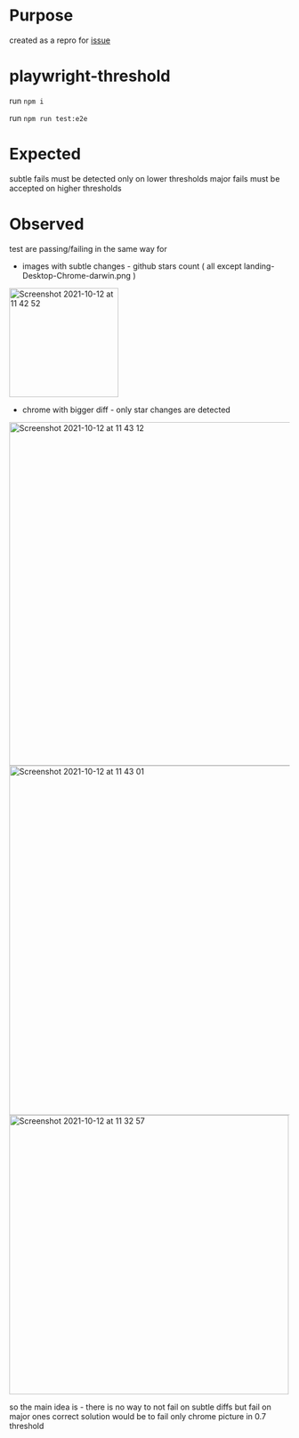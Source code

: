 # Purpose
created as a repro for [issue](https://github.com/microsoft/playwright/issues/9444) 

# playwright-threshold
run `npm i`

run `npm run test:e2e`

# Expected 
subtle fails must be detected only on lower thresholds
major fails must be accepted on higher thresholds

# Observed
test are passing/failing in the same way for 
- images with subtle changes - github stars count ( all except landing-Desktop-Chrome-darwin.png )
<img width="196" alt="Screenshot 2021-10-12 at 11 42 52" src="https://user-images.githubusercontent.com/7899764/136923829-216878ac-d382-465d-8546-2d97aec83acc.png">

- chrome with bigger diff - only star changes are detected
<img width="617" alt="Screenshot 2021-10-12 at 11 43 12" src="https://user-images.githubusercontent.com/7899764/136923957-48fae894-7864-49b9-a6ac-68dd88395aef.png">
<img width="628" alt="Screenshot 2021-10-12 at 11 43 01" src="https://user-images.githubusercontent.com/7899764/136923961-036097cf-447e-4320-937a-aa3e502cca7d.png">

<img width="502" alt="Screenshot 2021-10-12 at 11 32 57" src="https://user-images.githubusercontent.com/7899764/136921399-445d1804-1bc0-4775-a9ba-efc006267dd9.png">

so the main idea is - there is no way to not fail on subtle diffs but fail on major ones correct solution would be to fail only chrome picture in 0.7 threshold
